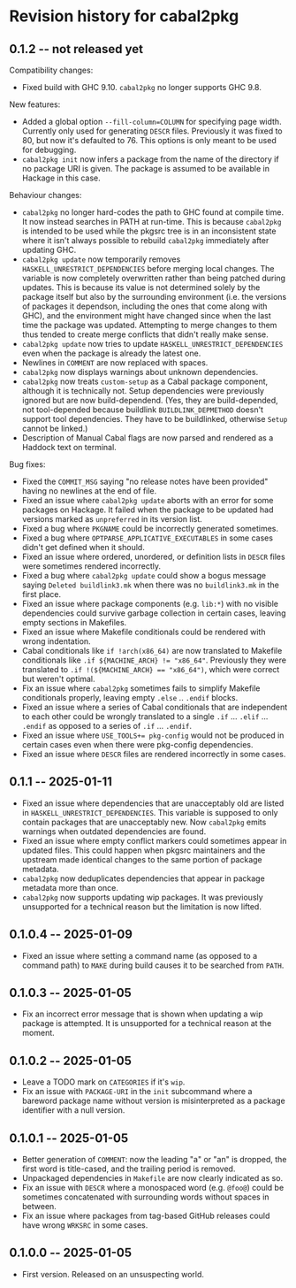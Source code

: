 # Revision history for cabal2pkg

## 0.1.2 -- not released yet

Compatibility changes:

* Fixed build with GHC 9.10. `cabal2pkg` no longer supports GHC 9.8.

New features:

* Added a global option `--fill-column=COLUMN` for specifying page
  width. Currently only used for generating `DESCR` files. Previously it
  was fixed to 80, but now it's defaulted to 76. This options is only meant
  to be used for debugging.
* `cabal2pkg init` now infers a package from the name of the directory if
  no package URI is given. The package is assumed to be available in
  Hackage in this case.

Behaviour changes:

* `cabal2pkg` no longer hard-codes the path to GHC found at compile
  time. It now instead searches in PATH at run-time. This is because
  `cabal2pkg` is intended to be used while the pkgsrc tree is in an
  inconsistent state where it isn't always possible to rebuild `cabal2pkg`
  immediately after updating GHC.
* `cabal2pkg update` now temporarily removes
  `HASKELL_UNRESTRICT_DEPENDENCIES` before merging local changes. The
  variable is now completely overwritten rather than being patched during
  updates. This is because its value is not determined solely by the
  package itself but also by the surrounding environment (i.e. the versions
  of packages it dependson, including the ones that come along with GHC),
  and the environment might have changed since when the last time the
  package was updated. Attempting to merge changes to them thus tended to
  create merge conflicts that didn't really make sense.
* `cabal2pkg update` now tries to update `HASKELL_UNRESTRICT_DEPENDENCIES`
  even when the package is already the latest one.
* Newlines in `COMMENT` are now replaced with spaces.
* `cabal2pkg` now displays warnings about unknown dependencies.
* `cabal2pkg` now treats `custom-setup` as a Cabal package component,
  although it is technically not. Setup dependencies were previously
  ignored but are now build-dependend. (Yes, they are build-depended, not
  tool-depended because buildlink `BUILDLINK_DEPMETHOD` doesn't support
  tool dependencies. They have to be buildlinked, otherwise `Setup` cannot
  be linked.)
* Description of Manual Cabal flags are now parsed and rendered as a
  Haddock text on terminal.

Bug fixes:

* Fixed the `COMMIT_MSG` saying "no release notes have been provided"
  having no newlines at the end of file.
* Fixed an issue where `cabal2pkg update` aborts with an error for some
  packages on Hackage. It failed when the package to be updated had
  versions marked as `unpreferred` in its version list.
* Fixed a bug where `PKGNAME` could be incorrectly generated sometimes.
* Fixed a bug where `OPTPARSE_APPLICATIVE_EXECUTABLES` in some cases didn't
  get defined when it should.
* Fixed an issue where ordered, unordered, or definition lists in `DESCR`
  files were sometimes rendered incorrectly.
* Fixed a bug where `cabal2pkg update` could show a bogus message saying
  `Deleted buildlink3.mk` when there was no `buildlink3.mk` in the first
  place.
* Fixed an issue where package components (e.g. `lib:*`) with no visible
  dependencies could survive garbage collection in certain cases, leaving
  empty sections in Makefiles.
* Fixed an issue where Makefile conditionals could be rendered with wrong
  indentation.
* Cabal conditionals like `if !arch(x86_64)` are now translated to Makefile
  conditionals like `.if ${MACHINE_ARCH} != "x86_64"`. Previously they were
  translated to `.if !(${MACHINE_ARCH} == "x86_64")`, which were correct
  but weren't optimal.
* Fix an issue where `cabal2pkg` sometimes fails to simplify Makefile
  conditionals properly, leaving empty `.else` .. `.endif` blocks.
* Fixed an issue where a series of Cabal conditionals that are independent
  to each other could be wrongly translated to a single `.if` ... `.elif`
  ... `.endif` as opposed to a series of `.if` ... `.endif`.
* Fixed an issue where `USE_TOOLS+= pkg-config` would not be produced in
  certain cases even when there were pkg-config dependencies.
* Fixed an issue where `DESCR` files are rendered incorrectly in some
  cases.

## 0.1.1 -- 2025-01-11

* Fixed an issue where dependencies that are unacceptably old are listed in
  `HASKELL_UNRESTRICT_DEPENDENCIES`. This variable is supposed to only
  contain packages that are unacceptably new. Now `cabal2pkg` emits
  warnings when outdated dependencies are found.
* Fixed an issue where empty conflict markers could sometimes appear in
  updated files. This could happen when pkgsrc maintainers and the upstream
  made identical changes to the same portion of package metadata.
* `cabal2pkg` now deduplicates dependencies that appear in package metadata
  more than once.
* `cabal2pkg` now supports updating wip packages. It was previously
  unsupported for a technical reason but the limitation is now lifted.

## 0.1.0.4 -- 2025-01-09

* Fixed an issue where setting a command name (as opposed to a command
  path) to `MAKE` during build causes it to be searched from `PATH`.

## 0.1.0.3 -- 2025-01-05

* Fix an incorrect error message that is shown when updating a wip package
  is attempted. It is unsupported for a technical reason at the moment.

## 0.1.0.2 -- 2025-01-05

* Leave a TODO mark on `CATEGORIES` if it's `wip`.
* Fix an issue with `PACKAGE-URI` in the `init` subcommand where a bareword
  package name without version is misinterpreted as a package identifier
  with a null version.

## 0.1.0.1 -- 2025-01-05

* Better generation of `COMMENT`: now the leading "a" or "an" is dropped,
  the first word is title-cased, and the trailing period is removed.
* Unpackaged dependencies in `Makefile` are now clearly indicated as so.
* Fix an issue with `DESCR` where a monospaced word (e.g. `@foo@`) could be
  sometimes concatenated with surrounding words without spaces in between.
* Fix an issue where packages from tag-based GitHub releases could
  have wrong `WRKSRC` in some cases.

## 0.1.0.0 -- 2025-01-05

* First version. Released on an unsuspecting world.
